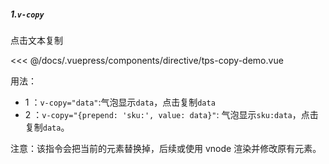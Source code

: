 ##### 1.`v-copy`

点击文本复制

<template>
  <my-container>
    <directive-tps-copy-demo></directive-tps-copy-demo>
  </my-container>
</template>

<<< @/docs/.vuepress/components/directive/tps-copy-demo.vue

用法：

- 1 ：`v-copy="data"`:气泡显示`data`，点击复制`data`
- 2 ：`v-copy="{prepend: 'sku:', value: data}"`: 气泡显示`sku:data`，点击复制`data`。

注意：该指令会把当前的元素替换掉，后续或使用 vnode 渲染并修改原有元素。
